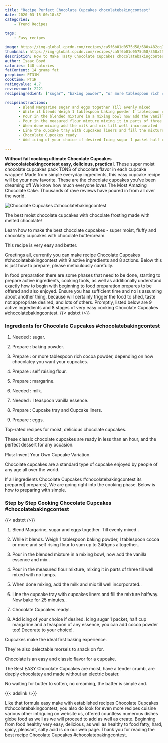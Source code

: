 ```yaml
---
title: "Recipe Perfect Chocolate Cupcakes chocolatebakingcontest"
date: 2020-03-15 00:18:37
categories:
    - Trend Recipes
    
tags:
    - Easy recipes

image: https://img-global.cpcdn.com/recipes/ca5f6b01d0575d58/680x482cq70/chocolate-cupcakes-chocolatebakingcontest-recipe-main-photo.jpg
thumbnail: https://img-global.cpcdn.com/recipes/ca5f6b01d0575d58/350x250cq70/chocolate-cupcakes-chocolatebakingcontest-recipe-main-photo.jpg
description: How to Make Tasty Chocolate Cupcakes chocolatebakingcontest with 9 ingredients and 8 stages of easy cooking.
author: Isaac Boyd
calories: 148 calories
fatContent: 14 grams fat
preptime: PT31M
cooktime: PT1H
ratingvalue: 4.7
reviewcount: 2221
recipeingredient: ["sugar", "baking powder", "or more tablespoon rich cocoa powder depending on how chocolatey you want your cupcakes", "self raising flour", "margarine", "milk", "I teaspoon vanilla essence", "Cupcake tray and Cupcake liners", "eggs"]

recipeinstructions: 
      - Blend Margarine sugar and eggs together Till evenly mixed 
      - While it blends Weigh 1 tablespoon baking powder I tablespoon cocoa or more and self rising flour to sum up to 240gms altogether 
      - Pour in the blended mixture in a mixing bowl now add the vanilla essence and mix 
      - Pour in the measured flour mixture mixing it in parts of three till well mixed with no lumps 
      - When done mixing add the milk and mix till well incorporated 
      - Line the cupcake tray with cupcakes liners and fill the mixture halfway Now bake for 25 minutes 
      - Chocolate Cupcakes ready 
      - Add icing of your choice if desired Icing sugar 1 packet half cup margarine and a teaspoon of any essence you can add cocoa powder too Decorate to your choice

---
```




**Without fail cooking ultimate Chocolate Cupcakes #chocolatebakingcontest easy, delicious, practical**. These super moist chocolate cupcakes pack TONS of chocolate flavor in each cupcake wrapper! Made from simple everyday ingredients, this easy cupcake recipe will be your new favorite. These are the chocolate cupcakes you&#39;ve been dreaming of! We know how much everyone loves The Most Amazing Chocolate Cake. Thousands of rave reviews have poured in from all over the world.


![Chocolate Cupcakes #chocolatebakingcontest](https://img-global.cpcdn.com/recipes/ca5f6b01d0575d58/680x482cq70/chocolate-cupcakes-chocolatebakingcontest-recipe-main-photo.jpg "Chocolate Cupcakes #chocolatebakingcontest")



The best moist chocolate cupcakes with chocolate frosting made with melted chocolate!

Learn how to make the best chocolate cupcakes - super moist, fluffy and chocolaty cupcakes with chocolate buttercream.

This recipe is very easy and better.


Greetings all, currently you can make recipe Chocolate Cupcakes #chocolatebakingcontest with 9 active ingredients and 8 actions. Below this is just how to prepare, please meticulously carefully.

In food preparation there are some phases that need to be done, starting to prepare active ingredients, cooking tools, as well as additionally understand exactly how to begin with beginning to food preparation prepares to be offered and also enjoyed. Ensure you has sufficient time and no is assuming about another thing, because will certainly trigger the food to shed, taste not appropriate desired, and lots of others. Promptly, listed below are 9 active ingredients and 8 stages of very easy cooking Chocolate Cupcakes #chocolatebakingcontest.
{{< adstxt />}}

### Ingredients for Chocolate Cupcakes #chocolatebakingcontest


1. Needed  : sugar.

1. Prepare  : baking powder.

1. Prepare  : or more tablespoon rich cocoa powder, depending on how chocolatey you want your cupcakes.

1. Prepare  : self raising flour.

1. Prepare  : margarine.

1. Needed  : milk.

1. Needed  : I teaspoon vanilla essence.

1. Prepare  : Cupcake tray and Cupcake liners.

1. Prepare  : eggs.


Top-rated recipes for moist, delicious chocolate cupcakes.

These classic chocolate cupcakes are ready in less than an hour, and the perfect dessert for any occasion.

Plus: Invent Your Own Cupcake Variation.

Chocolate cupcakes are a standard type of cupcake enjoyed by people of any age all over the world.


If all ingredients Chocolate Cupcakes #chocolatebakingcontest its prepared| prepares}, We are going right into the cooking phase. Below is how to preparing with simple.

### Step by Step Cooking Chocolate Cupcakes #chocolatebakingcontest

{{< adstxt />}}


1. Blend Margarine, sugar and eggs together. Till evenly mixed..



1. While it blends. Weigh 1 tablespoon baking powder, I tablespoon cocoa or more and self rising flour to sum up to 240gms altogether..



1. Pour in the blended mixture in a mixing bowl, now add the vanilla essence and mix..



1. Pour in the measured flour mixture, mixing it in parts of three till well mixed with no lumps.



1. When done mixing, add the milk and mix till well incorporated..



1. Line the cupcake tray with cupcakes liners and fill the mixture halfway. Now bake for 25 minutes..



1. Chocolate Cupcakes ready!.



1. Add icing of your choice if desired. Icing sugar 1 packet, half cup margarine and a teaspoon of any essence, you can add cocoa powder too! Decorate to your choice!.




Cupcakes make the ideal first baking experience.

They&#39;re also delectable morsels to snack on for.

Chocolate is an easy and classic flavor for a cupcake.

The Best EASY Chocolate Cupcakes are moist, have a tender crumb, are deeply chocolatey and made without an electric beater.

No waiting for butter to soften, no creaming, the batter is simple and.


{{< adslink />}}

Like that formula easy make with established recipes Chocolate Cupcakes #chocolatebakingcontest, you also do look for even more recipes cuisine various other intriguing on website us, offered countless numerous dishes globe food as well as we will proceed to add as well as create. Beginning from food healthy very easy, delicious, as well as healthy to food fatty, hard, spicy, pleasant, salty acid is on our web page. Thank you for reading the best recipe Chocolate Cupcakes #chocolatebakingcontest.
